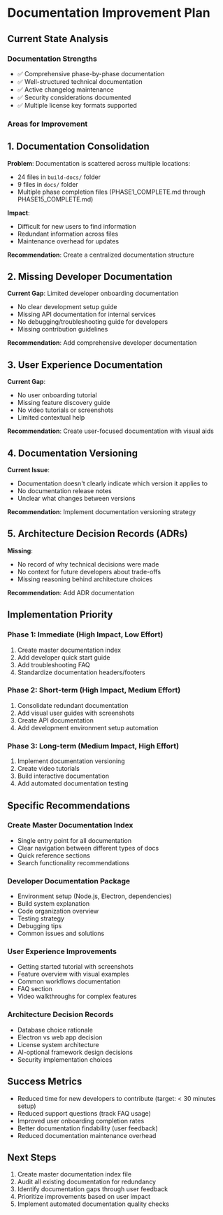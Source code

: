 # Documentation Improvement Plan

## Current State Analysis

### Documentation Strengths
- ✅ Comprehensive phase-by-phase documentation 
- ✅ Well-structured technical documentation
- ✅ Active changelog maintenance
- ✅ Security considerations documented
- ✅ Multiple license key formats supported

### Areas for Improvement

## 1. Documentation Consolidation

**Problem**: Documentation is scattered across multiple locations:
- 24 files in `build-docs/` folder
- 9 files in `docs/` folder  
- Multiple phase completion files (PHASE1_COMPLETE.md through PHASE15_COMPLETE.md)

**Impact**: 
- Difficult for new users to find information
- Redundant information across files
- Maintenance overhead for updates

**Recommendation**: Create a centralized documentation structure

## 2. Missing Developer Documentation

**Current Gap**: Limited developer onboarding documentation
- No clear development setup guide
- Missing API documentation for internal services
- No debugging/troubleshooting guide for developers
- Missing contribution guidelines

**Recommendation**: Add comprehensive developer documentation

## 3. User Experience Documentation

**Current Gap**: 
- No user onboarding tutorial
- Missing feature discovery guide
- No video tutorials or screenshots
- Limited contextual help

**Recommendation**: Create user-focused documentation with visual aids

## 4. Documentation Versioning

**Current Issue**: 
- Documentation doesn't clearly indicate which version it applies to
- No documentation release notes
- Unclear what changes between versions

**Recommendation**: Implement documentation versioning strategy

## 5. Architecture Decision Records (ADRs)

**Missing**: 
- No record of why technical decisions were made
- No context for future developers about trade-offs
- Missing reasoning behind architecture choices

**Recommendation**: Add ADR documentation

## Implementation Priority

### Phase 1: Immediate (High Impact, Low Effort)
1. Create master documentation index
2. Add developer quick start guide
3. Add troubleshooting FAQ
4. Standardize documentation headers/footers

### Phase 2: Short-term (High Impact, Medium Effort)  
1. Consolidate redundant documentation
2. Add visual user guides with screenshots
3. Create API documentation
4. Add development environment setup automation

### Phase 3: Long-term (Medium Impact, High Effort)
1. Implement documentation versioning
2. Create video tutorials
3. Build interactive documentation
4. Add automated documentation testing

## Specific Recommendations

### Create Master Documentation Index
- Single entry point for all documentation
- Clear navigation between different types of docs
- Quick reference sections
- Search functionality recommendations

### Developer Documentation Package
- Environment setup (Node.js, Electron, dependencies)
- Build system explanation  
- Code organization overview
- Testing strategy
- Debugging tips
- Common issues and solutions

### User Experience Improvements
- Getting started tutorial with screenshots
- Feature overview with visual examples
- Common workflows documentation
- FAQ section
- Video walkthroughs for complex features

### Architecture Decision Records
- Database choice rationale
- Electron vs web app decision
- License system architecture
- AI-optional framework design decisions
- Security implementation choices

## Success Metrics

- Reduced time for new developers to contribute (target: < 30 minutes setup)
- Reduced support questions (track FAQ usage)
- Improved user onboarding completion rates
- Better documentation findability (user feedback)
- Reduced documentation maintenance overhead

## Next Steps

1. Create master documentation index file
2. Audit all existing documentation for redundancy
3. Identify documentation gaps through user feedback
4. Prioritize improvements based on user impact
5. Implement automated documentation quality checks